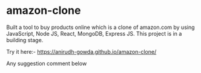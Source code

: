 # amazon-clone

Built a tool to buy products online which is a clone of amazon.com by using JavaScript, Node JS, React, MongoDB, Express JS.
This project is in a building stage.

Try it here:- https://anirudh-gowda.github.io/amazon-clone/

Any suggestion comment below
